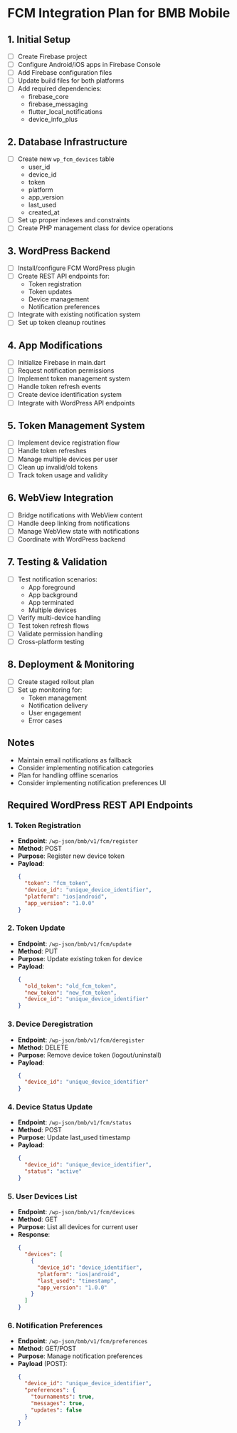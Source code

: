 # FCM Integration Plan for BMB Mobile

## 1. Initial Setup
- [ ] Create Firebase project
- [ ] Configure Android/iOS apps in Firebase Console
- [ ] Add Firebase configuration files
- [ ] Update build files for both platforms
- [ ] Add required dependencies:
  - firebase_core
  - firebase_messaging
  - flutter_local_notifications
  - device_info_plus

## 2. Database Infrastructure
- [ ] Create new `wp_fcm_devices` table
  - user_id
  - device_id
  - token
  - platform
  - app_version
  - last_used
  - created_at
- [ ] Set up proper indexes and constraints
- [ ] Create PHP management class for device operations

## 3. WordPress Backend
- [ ] Install/configure FCM WordPress plugin
- [ ] Create REST API endpoints for:
  - Token registration
  - Token updates
  - Device management
  - Notification preferences
- [ ] Integrate with existing notification system
- [ ] Set up token cleanup routines

## 4. App Modifications
- [ ] Initialize Firebase in main.dart
- [ ] Request notification permissions
- [ ] Implement token management system
- [ ] Handle token refresh events
- [ ] Create device identification system
- [ ] Integrate with WordPress API endpoints

## 5. Token Management System
- [ ] Implement device registration flow
- [ ] Handle token refreshes
- [ ] Manage multiple devices per user
- [ ] Clean up invalid/old tokens
- [ ] Track token usage and validity

## 6. WebView Integration
- [ ] Bridge notifications with WebView content
- [ ] Handle deep linking from notifications
- [ ] Manage WebView state with notifications
- [ ] Coordinate with WordPress backend

## 7. Testing & Validation
- [ ] Test notification scenarios:
  - App foreground
  - App background
  - App terminated
  - Multiple devices
- [ ] Verify multi-device handling
- [ ] Test token refresh flows
- [ ] Validate permission handling
- [ ] Cross-platform testing

## 8. Deployment & Monitoring
- [ ] Create staged rollout plan
- [ ] Set up monitoring for:
  - Token management
  - Notification delivery
  - User engagement
  - Error cases

## Notes
- Maintain email notifications as fallback
- Consider implementing notification categories
- Plan for handling offline scenarios
- Consider implementing notification preferences UI

## Required WordPress REST API Endpoints

### 1. Token Registration
- **Endpoint**: `/wp-json/bmb/v1/fcm/register`
- **Method**: POST
- **Purpose**: Register new device token
- **Payload**:
  ```json
  {
    "token": "fcm_token",
    "device_id": "unique_device_identifier",
    "platform": "ios|android",
    "app_version": "1.0.0"
  }
  ```

### 2. Token Update
- **Endpoint**: `/wp-json/bmb/v1/fcm/update`
- **Method**: PUT
- **Purpose**: Update existing token for device
- **Payload**:
  ```json
  {
    "old_token": "old_fcm_token",
    "new_token": "new_fcm_token",
    "device_id": "unique_device_identifier"
  }
  ```

### 3. Device Deregistration
- **Endpoint**: `/wp-json/bmb/v1/fcm/deregister`
- **Method**: DELETE
- **Purpose**: Remove device token (logout/uninstall)
- **Payload**:
  ```json
  {
    "device_id": "unique_device_identifier"
  }
  ```

### 4. Device Status Update
- **Endpoint**: `/wp-json/bmb/v1/fcm/status`
- **Method**: POST
- **Purpose**: Update last_used timestamp
- **Payload**:
  ```json
  {
    "device_id": "unique_device_identifier",
    "status": "active"
  }
  ```

### 5. User Devices List
- **Endpoint**: `/wp-json/bmb/v1/fcm/devices`
- **Method**: GET
- **Purpose**: List all devices for current user
- **Response**:
  ```json
  {
    "devices": [
      {
        "device_id": "device_identifier",
        "platform": "ios|android",
        "last_used": "timestamp",
        "app_version": "1.0.0"
      }
    ]
  }
  ```

### 6. Notification Preferences
- **Endpoint**: `/wp-json/bmb/v1/fcm/preferences`
- **Method**: GET/POST
- **Purpose**: Manage notification preferences
- **Payload** (POST):
  ```json
  {
    "device_id": "unique_device_identifier",
    "preferences": {
      "tournaments": true,
      "messages": true,
      "updates": false
    }
  }
  ```
